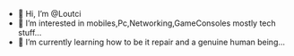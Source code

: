 - 👋 Hi, I’m @Loutci
- 👀 I’m interested in mobiles,Pc,Networking,GameConsoles mostly tech stuff...
- 🌱 I’m currently learning how to be it repair and a genuine human being...

<!---
Loutci/Loutci is a ✨ special ✨ repository because its `README.md` (this file) appears on your GitHub profile.
You can click the Preview link to take a look at your changes.
--->
